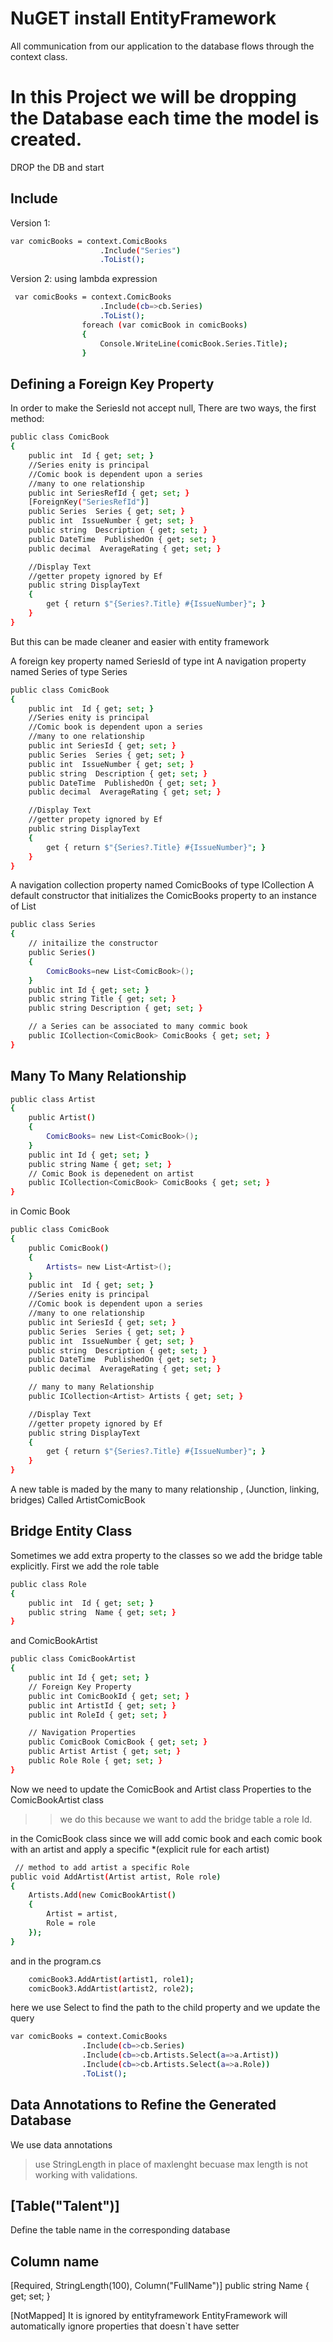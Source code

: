 # NuGET install EntityFramework

All communication from our application to the database flows through the context class.

# In this Project we will be dropping the Database each time the model is created.
DROP the DB and start


## Include 
Version 1: 
```sh
var comicBooks = context.ComicBooks
                    .Include("Series")
                    .ToList();
```
Version 2: using lambda expression
```sh
 var comicBooks = context.ComicBooks
                    .Include(cb=>cb.Series)
                    .ToList();
                foreach (var comicBook in comicBooks)
                {
                    Console.WriteLine(comicBook.Series.Title);
                }
```

## Defining a Foreign Key Property
In order to make the SeriesId not accept null,
There are two ways, the first method:

```sh
public class ComicBook
{
    public int  Id { get; set; }
    //Series enity is principal
    //Comic book is dependent upon a series
    //many to one relationship
    public int SeriesRefId { get; set; }
    [ForeignKey("SeriesRefId")]
    public Series  Series { get; set; }
    public int  IssueNumber { get; set; }
    public string  Description { get; set; }
    public DateTime  PublishedOn { get; set; }
    public decimal  AverageRating { get; set; }

    //Display Text
    //getter propety ignored by Ef
    public string DisplayText
    {
        get { return $"{Series?.Title} #{IssueNumber}"; }
    }
}
```

But this can be made cleaner and easier with entity framework

A foreign key property named SeriesId of type int
A navigation property named Series of type Series
```sh
public class ComicBook
{
    public int  Id { get; set; }
    //Series enity is principal
    //Comic book is dependent upon a series
    //many to one relationship
    public int SeriesId { get; set; }
    public Series  Series { get; set; }
    public int  IssueNumber { get; set; }
    public string  Description { get; set; }
    public DateTime  PublishedOn { get; set; }
    public decimal  AverageRating { get; set; }

    //Display Text
    //getter propety ignored by Ef
    public string DisplayText
    {
        get { return $"{Series?.Title} #{IssueNumber}"; }
    }
}
```

A navigation collection property named ComicBooks of type ICollection<ComicBook>
A default constructor that initializes the ComicBooks property to an instance of List<ComicBook>

```sh
public class Series
{
    // initailize the constructor
    public Series()
    {
        ComicBooks=new List<ComicBook>();
    }      
    public int Id { get; set; }
    public string Title { get; set; }
    public string Description { get; set; }

    // a Series can be associated to many commic book
    public ICollection<ComicBook> ComicBooks { get; set; }
}
```
## Many To Many Relationship
```sh
public class Artist
{
    public Artist()
    {
        ComicBooks= new List<ComicBook>();
    }
    public int Id { get; set; }
    public string Name { get; set; }
	// Comic Book is depenedent on artist
    public ICollection<ComicBook> ComicBooks { get; set; }
}
```
in Comic Book
```sh
public class ComicBook
{
    public ComicBook()
    {
        Artists= new List<Artist>();
    }
    public int  Id { get; set; }
    //Series enity is principal
    //Comic book is dependent upon a series
    //many to one relationship
    public int SeriesId { get; set; }
    public Series  Series { get; set; }
    public int  IssueNumber { get; set; }
    public string  Description { get; set; }
    public DateTime  PublishedOn { get; set; }
    public decimal  AverageRating { get; set; }

    // many to many Relationship
    public ICollection<Artist> Artists { get; set; }

    //Display Text
    //getter propety ignored by Ef
    public string DisplayText
    {
        get { return $"{Series?.Title} #{IssueNumber}"; }
    }
}
```

A new table is maded by the many to many relationship , (Junction, linking, bridges)
Called ArtistComicBook

## Bridge Entity Class
Sometimes we add extra property to the classes so we add the bridge table explicitly.
First we add the role table
```sh
public class Role
{
    public int  Id { get; set; }
    public string  Name { get; set; }
}
```
and ComicBookArtist
```sh
public class ComicBookArtist
{
    public int Id { get; set; }
    // Foreign Key Property
    public int ComicBookId { get; set; }
    public int ArtistId { get; set; }
    public int RoleId { get; set; }

    // Navigation Properties
    public ComicBook ComicBook { get; set; }
    public Artist Artist { get; set; }
    public Role Role { get; set; }
}
```

Now we need to update the ComicBook and Artist class Properties to the ComicBookArtist class

>> we do this because we want to add the bridge table a role Id.

in the ComicBook class since we will add comic book and each comic book with an artist and apply a specific *(explicit rule for each artist)
```sh
 // method to add artist a specific Role 
public void AddArtist(Artist artist, Role role)
{
    Artists.Add(new ComicBookArtist()
    {
        Artist = artist,
        Role = role
    });
}
```

and in the program.cs
```sh
    comicBook3.AddArtist(artist1, role1);
    comicBook3.AddArtist(artist2, role2);
``` 

here we use Select to find the path to the child property
and we update the query
```sh
var comicBooks = context.ComicBooks
                .Include(cb=>cb.Series)
                .Include(cb=>cb.Artists.Select(a=>a.Artist))
                .Include(cb=>cb.Artists.Select(a=>a.Role))
                .ToList();
```
## Data Annotations to Refine the Generated Database
We use data annotations
> use StringLength in place of maxlenght becuase max length is not working with validations.

## [Table("Talent")]
Define the table name in the corresponding database

## Column name
 [Required, StringLength(100), Column("FullName")]
  public string Name { get; set; }
  
  [NotMapped]
  It is ignored by entityframework 
  EntityFramework will automatically ignore properties that doesn`t have setter